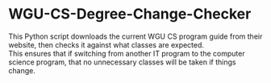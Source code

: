 # WGU-CS-Degree-Change-Checker
This Python script downloads the current WGU CS program guide from their website, then checks it against what classes are expected.  
This ensures that if switching from another IT program to the computer science program, that no unnecessary classes will be taken if things change.
